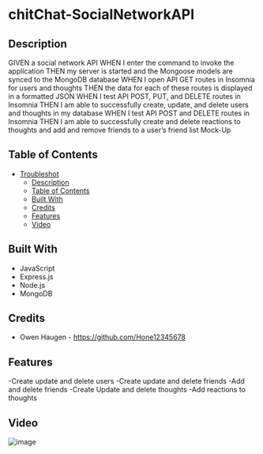 # chitChat-SocialNetworkAPI



## Description

GIVEN a social network API
WHEN I enter the command to invoke the application
THEN my server is started and the Mongoose models are synced to the MongoDB database
WHEN I open API GET routes in Insomnia for users and thoughts
THEN the data for each of these routes is displayed in a formatted JSON
WHEN I test API POST, PUT, and DELETE routes in Insomnia
THEN I am able to successfully create, update, and delete users and thoughts in my database
WHEN I test API POST and DELETE routes in Insomnia
THEN I am able to successfully create and delete reactions to thoughts and add and remove friends to a user’s friend list
Mock-Up

## Table of Contents

- [Troubleshot](#troubleshot)
  - [Description](#description)
  - [Table of Contents](#table-of-contents)
  - [Built With](#built-with)
  - [Credits](#credits)
  - [Features](#features)
  - [Video](#Video)


## Built With

- JavaScript
- Express.js
- Node.js
- MongoDB



## Credits

- Owen Haugen - https://github.com/Hone12345678




## Features

-Create update and delete users
-Create update and delete friends
-Add and delete friends
-Create Update and delete thoughts
-Add reactions to thoughts


## Video
![image](https://user-images.githubusercontent.com/46331608/160264966-71613cfc-7efa-4049-ba74-ad2379f20013.png)

